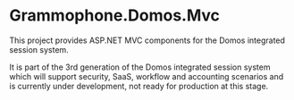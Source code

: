 # Grammophone.Domos.Mvc
This project provides ASP.NET MVC components for the Domos integrated session system.

It is part of the 3rd generation of the Domos integrated session system which will support security, 
SaaS, workflow and accounting scenarios and is currently under development, not ready for production at this stage.
